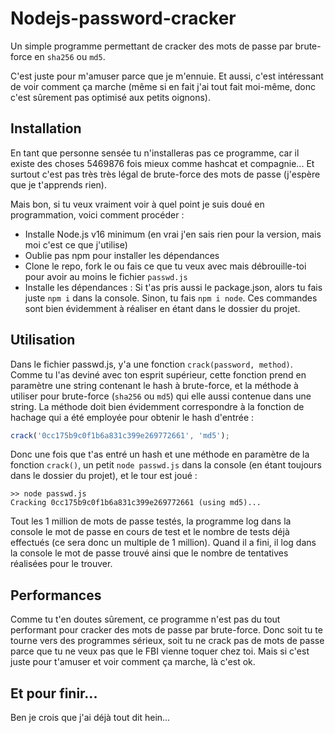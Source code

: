 # Nodejs-password-cracker
Un simple programme permettant de cracker des mots de passe par brute-force en ``sha256`` ou ``md5``.

C'est juste pour m'amuser parce que je m'ennuie. Et aussi, c'est intéressant de voir comment ça marche (même si en fait j'ai tout fait moi-même, donc c'est sûrement pas optimisé aux petits oignons).

## Installation
En tant que personne sensée tu n'installeras pas ce programme, car il existe des choses 5469876 fois mieux comme hashcat et compagnie... Et surtout c'est pas très très légal de brute-force des mots de passe (j'espère que je t'apprends rien).

Mais bon, si tu veux vraiment voir à quel point je suis doué en programmation, voici comment procéder :
- Installe Node.js v16 minimum (en vrai j'en sais rien pour la version, mais moi c'est ce que j'utilise)
- Oublie pas npm pour installer les dépendances
- Clone le repo, fork le ou fais ce que tu veux avec mais débrouille-toi pour avoir au moins le fichier ``passwd.js``
- Installe les dépendances : Si t'as pris aussi le package.json, alors tu fais juste ``npm i`` dans la console. Sinon, tu fais ``npm i node``. Ces commandes sont bien évidemment à réaliser en étant dans le dossier du projet.

## Utilisation
Dans le fichier passwd.js, y'a une fonction ``crack(password, method)``. Comme tu l'as deviné avec ton esprit supérieur, cette fonction prend en paramètre une string contenant le hash à brute-force, et la méthode à utiliser pour brute-force (``sha256`` ou ``md5``) qui elle aussi contenue dans une string. La méthode doit bien évidemment correspondre à la fonction de hachage qui a été employée pour obtenir le hash d'entrée :

```js
crack('0cc175b9c0f1b6a831c399e269772661', 'md5');
```

Donc une fois que t'as entré un hash et une méthode en paramètre de la fonction ``crack()``, un petit ``node passwd.js`` dans la console (en étant toujours dans le dossier du projet), et le tour est joué :

```
>> node passwd.js
Cracking 0cc175b9c0f1b6a831c399e269772661 (using md5)...
```

Tout les 1 million de mots de passe testés, la programme log dans la console le mot de passe en cours de test et le nombre de tests déjà effectués (ce sera donc un multiple de 1 million). Quand il a fini, il log dans la console le mot de passe trouvé ainsi que le nombre de tentatives réalisées pour le trouver.

## Performances
Comme tu t'en doutes sûrement, ce programme n'est pas du tout performant pour cracker des mots de passe par brute-force. Donc soit tu te tourne vers des programmes sérieux, soit tu ne crack pas de mots de passe parce que tu ne veux pas que le FBI vienne toquer chez toi. Mais si c'est juste pour t'amuser et voir comment ça marche, là c'est ok.

## Et pour finir...
Ben je crois que j'ai déjà tout dit hein...

